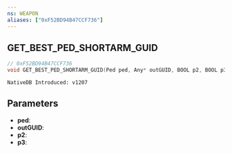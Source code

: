 ```yaml
---
ns: WEAPON
aliases: ["0xF52BD94B47CCF736"]
---
```

## GET_BEST_PED_SHORTARM_GUID

```c
// 0xF52BD94B47CCF736
void GET_BEST_PED_SHORTARM_GUID(Ped ped, Any* outGUID, BOOL p2, BOOL p3);
```

```
NativeDB Introduced: v1207
```

## Parameters
* **ped**:
* **outGUID**:
* **p2**:
* **p3**:

